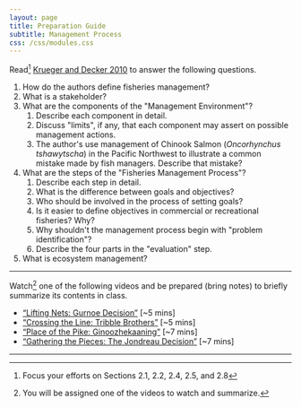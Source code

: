 ```yaml
---
layout: page
title: Preparation Guide
subtitle: Management Process
css: /css/modules.css
---
```


Read[^1] [Krueger and Decker 2010](RESOURCES/KruegerDecker_2010_Process.pdf) to answer the following questions.

1. How do the authors define fisheries management?
1. What is a stakeholder?
1. What are the components of the "Management Environment"?
    1. Describe each component in detail.
    1. Discuss "limits", if any, that each component may assert on possible management actions.
    1. The author's use management of Chinook Salmon (*Oncorhynchus tshawytscha*) in the Pacific Northwest to illustrate a common mistake made by fish managers. Describe that mistake?
1. What are the steps of the "Fisheries Management Process"?
    1. Describe each step in detail.
    1. What is the difference between goals and objectives?
    1. Who should be involved in the process of setting goals?
    1. Is it easier to define objectives in commercial or recreational fisheries?  Why?
    1. Why shouldn't the management process begin with "problem identification"?
    1. Describe the four parts in the "evaluation" step.
1. What is ecosystem management?

----

Watch[^2] one of the following videos and be prepared (bring notes) to briefly summarize its contents in class.

* [“Lifting Nets: Gurnoe Decision”](https://youtu.be/ZmcdaUtLU1E) [~5 mins]
* [“Crossing the Line: Tribble Brothers”](https://youtu.be/KSpEGhWR44Q) [~5 mins]
* [“Place of the Pike: Ginoozhekaaning”](https://www.youtube.com/watch?v=VBIzPnETBkQ) [~7 mins]
* [“Gathering the Pieces: The Jondreau Decision”](https://www.youtube.com/watch?v=q5TmLyWyFM0) [~7 mins]

----

[^1]: Focus your efforts on Sections 2.1, 2.2, 2.4, 2.5, and 2.8

[^2]: You will be assigned one of the videos to watch and summarize.
